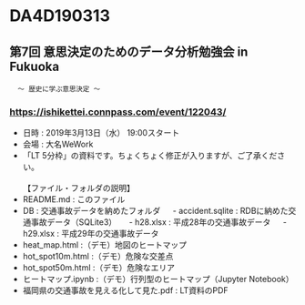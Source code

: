 # DA4D190313

## 第7回 意思決定のためのデータ分析勉強会 in Fukuoka
      〜 歴史に学ぶ意思決定 〜
### https://ishikettei.connpass.com/event/122043/
- 日時 : 2019年3月13日（水） 19:00スタート
- 会場 : 大名WeWork
- 「LT 5分枠」の資料です。ちょくちょく修正が入りますが、ご了承ください。
<BR></BR>
【ファイル・フォルダの説明】
 - README.md : このファイル
 - DB : 交通事故データを納めたフォルダ
　  - accident.sqlite : RDBに納めた交通事故データ（SQLite3）
　  - h28.xlsx : 平成28年の交通事故データ
　  - h29.xlsx : 平成29年の交通事故データ
 - heat_map.html :（デモ）地図のヒートマップ
 - hot_spot10m.html :（デモ）危険な交差点
 - hot_spot50m.html :（デモ）危険なエリア
 - ヒートマップ.ipynb :（デモ）行列型のヒートマップ（Jupyter Notebook）
 - 福岡県の交通事故を見える化して見た.pdf : LT資料のPDF
